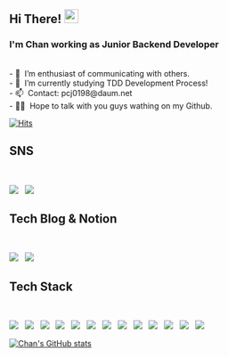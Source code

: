 ## Hi There! <img src="https://media.giphy.com/media/hvRJCLFzcasrR4ia7z/giphy.gif" width="25px">

### I'm Chan working as Junior Backend Developer

<br>
- 🔭 &nbsp;I’m enthusiast of communicating with others. <br>
- 🌱 &nbsp;I’m currently studying TDD Development Process! <br>
- 📫 &nbsp;Contact: pcj0198@daum.net <br>
- 👨‍💻 &nbsp;Hope to talk with you guys wathing on my Github. <br>

[![Hits](https://hits.seeyoufarm.com/api/count/incr/badge.svg?url=https%3A%2F%2Fgithub.com%2FChanjongp%2Fhit-counter&count_bg=%234682B4&title_bg=%230081CC&icon=&icon_color=%23E7E7E7&title=hits&edge_flat=false)](https://hits.seeyoufarm.com)

<h2><b>SNS</b></h2>
</br>
<p>
<a href="https://www.facebook.com/profile.php?id=100008766617898"><img src="https://img.shields.io/badge/Facebook-%231877F2.svg?style=flat-square&logo=facebook&logoColor=white"/></a> &nbsp
<a href="https://www.instagram.com/chanjong_p/"><img src="https://img.shields.io/badge/Instagram-%23E4405F.svg?style=flat-square&logo=Instagram&logoColor=white"/></a> &nbsp
<h2><b>Tech Blog & Notion</b></h2>
<br>
<p>
<a href="https://medium.com/chanjongs-programming-diary"><img src="https://img.shields.io/badge/Medium-12100E?style=flat-square&logo=medium&logoColor=white"/></a> &nbsp
<a href="https://chanjongp.notion.site/Chanjong-Park-05156bca9f9145f09cf799bcdf5660ff"><img src="https://img.shields.io/badge/Notion-%23000000.svg?style=flat-square&logo=notion&logoColor=white"/></a> &nbsp
</br>

<h2><b>Tech Stack</b></h2>
</br>
<p>
<img src="https://img.shields.io/badge/Python-3776AB?style=flat-square&logo=python&logoColor=white"/></a> &nbsp
<img src="https://img.shields.io/badge/Django-%23092E20?style=flat-square&logo=django&logoColor=white"/></a> &nbsp
<img src="https://img.shields.io/badge/DJANGO-REST-ff1709?style=flat-square&logo=django&logoColor=white"/></a> &nbsp
<img src="https://img.shields.io/badge/HTML5-E34F26?style=flat-square&logo=HTML5&logoColor=white"/></a> &nbsp
<img src="https://img.shields.io/badge/CSS3-1572B6?style=flat-square&logo=CSS3&logoColor=white"/></a> &nbsp
<img src="https://img.shields.io/badge/JavaScript-F7DF1E?style=flat-square&logo=JavaScript&logoColor=white"/></a> &nbsp
<img src="https://img.shields.io/badge/Node.js-339933?style=flat-square&logo=Node.js&logoColor=white"/></a> &nbsp
<img src="https://img.shields.io/badge/MySQL-4479A1?style=flat-square&logo=MySQL&logoColor=white"/></a> &nbsp 
<img src="https://img.shields.io/badge/RaspberryPi-C51A4A?style=flat-square&logo=Raspberry-Pi&logoColor=white"/></a> &nbsp 
<img src="https://img.shields.io/badge/Arduino-00979D?style=flat-square&logo=Arduino&logoColor=white"/></a> &nbsp 
<img src="https://img.shields.io/badge/c++-00599C?style=flat-square&logo=c%2B%2B&logoColor=white"/></a> &nbsp 
<img src="https://img.shields.io/badge/Amazon AWS-232F3E?style=flat-square&logo=Amazon%20AWS&logoColor=white"/></a> &nbsp 
<img src="https://img.shields.io/badge/TravisCI-%232B2F33.svg?style=flat-square&logo=travis&logoColor=white"/></a> &nbsp </p>

</p>

[![Chan's GitHub stats](https://github-readme-stats.vercel.app/api?username=Chanjongp)](https://github.com/anuraghazra/github-readme-stats)

